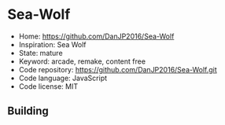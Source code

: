 # Sea-Wolf

- Home: https://github.com/DanJP2016/Sea-Wolf
- Inspiration: Sea Wolf
- State: mature
- Keyword: arcade, remake, content free
- Code repository: https://github.com/DanJP2016/Sea-Wolf.git
- Code language: JavaScript
- Code license: MIT

## Building
